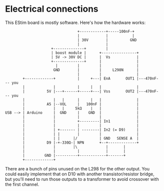 Electrical connections
======================

This EStim board is mostly software. Here's how the hardware works:

```
                                 +------------+-----100nF-+
                                 |            |           |
                                 | 30V        |          GND
                                 |            |
                     +--------------+         |
                     | boost module |      +----------------+
                     | 5V -> 30V DC |      |  Vs            |
                     +--------------+      |                |
                       |         |         |                |
                      GND        |         |     L298N      |
                                 |         |                |
        +-------------+          |     +---| EnA       OUT1 |---470nF--- you
        |             |          |     |   |                |
        |          5V |---+------+-----+---| Vss       OUT2 |---470nF--- you
        |             |   |      |     |   |                |
        |          A5 |--VOL     |   100nF |                |
        |             |   |     5kΩ    |   |                |
USB --> | Arduino     |  GND     |    GND  |                |
        |             |          |         |                |
        |             |          +---------| In1            |
        |             |          |         |                |
        |             | +------- | --------| In2 (= D9)     |
        |             | |        |         |                |
        |             | |      |/          | GND   SENSE A  |
        |          D9 |-+-330Ω-| NPN       +--+-------------+
        |             |        |\             |       |
        |             |          |            |       |
        |         GND |----------+------------+-------+
        +-------------+
```

There are a bunch of pins unused on the L298 for the other output. You could
easily implement that on D10 with another transistor/resistor bridge, but you'll
need to run those outputs to a transformer to avoid crossover with the first
channel.
